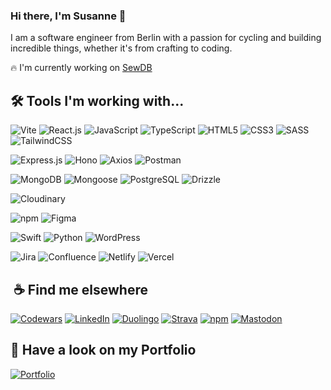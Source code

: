### Hi there, I'm Susanne 👋

I am a software engineer from Berlin with a passion for cycling and building incredible things, whether it's from crafting to coding.

🔥 I'm currently working on [SewDB](https://github.com/justArale/SewDB)

## 🛠 Tools I'm working with...

![Vite](https://img.shields.io/badge/Vite-informational?style=flat&logo=Vite&logoColor=white&color=black)
![React.js](https://img.shields.io/badge/React.js-informational?style=flat&logo=React&logoColor=white&color=black)
![JavaScript](https://img.shields.io/badge/JavaScript-informational?style=flat&logo=JavaScript&logoColor=white&color=black)
![TypeScript](https://img.shields.io/badge/TypeScript-informational?style=flat&logo=TypeScript&logoColor=white&color=black)
![HTML5](https://img.shields.io/badge/HTML5-informational?style=flat&logo=HTML5&logoColor=white&color=black)
![CSS3](https://img.shields.io/badge/CSS3-informational?style=flat&logo=CSS3&logoColor=white&color=black)
![SASS](https://img.shields.io/badge/SASS-informational?style=flat&logo=SASS&logoColor=white&color=black)
![TailwindCSS](https://img.shields.io/badge/TailwindCSS-informational?style=flat&logo=TailwindCSS&logoColor=white&color=black)

![Express.js](https://img.shields.io/badge/Express.js-informational?style=flat&logo=Express&logoColor=white&color=black)
![Hono](https://img.shields.io/badge/Hono-informational?style=flat&logo=Hono&logoColor=white&color=black)
![Axios](https://img.shields.io/badge/Axios-informational?style=flat&logo=Axios&logoColor=white&color=black)
![Postman](https://img.shields.io/badge/Postman-informational?style=flat&logo=Postman&logoColor=white&color=black)

![MongoDB](https://img.shields.io/badge/MongoDB-informational?style=flat&logo=MongoDB&logoColor=white&color=black)
![Mongoose](https://img.shields.io/badge/Mongoose-informational?style=flat&logo=Mongoose&logoColor=white&color=black)
![PostgreSQL](https://img.shields.io/badge/PostgreSQL-informational?style=flat&logo=PostgreSQL&logoColor=white&color=black)
![Drizzle](https://img.shields.io/badge/Drizzle-informational?style=flat&logo=Drizzle&logoColor=white&color=black)

![Cloudinary](https://img.shields.io/badge/Cloudinary-informational?style=flat&logo=Cloudinary&logoColor=white&color=black)

![npm](https://img.shields.io/badge/npm-informational?style=flat&logo=npm&logoColor=white&color=black)
![Figma](https://img.shields.io/badge/Figma-informational?style=flat&logo=Figma&logoColor=white&color=black)

![Swift](https://img.shields.io/badge/Swift-informational?style=flat&logo=Swift&logoColor=white&color=black)
![Python](https://img.shields.io/badge/Python-informational?style=flat&logo=Python&logoColor=white&color=black)
![WordPress](https://img.shields.io/badge/WordPress-informational?style=flat&logo=WordPress&logoColor=white&color=black)

![Jira](https://img.shields.io/badge/Jira-informational?style=flat&logo=Jira&logoColor=white&color=black)
![Confluence](https://img.shields.io/badge/Confluence-informational?style=flat&logo=Confluence&logoColor=white&color=black)
![Netlify](https://img.shields.io/badge/Netlify-informational?style=flat&logo=Netlify&logoColor=white&color=black)
![Vercel](https://img.shields.io/badge/Vercel-informational?style=flat&logo=Vercel&logoColor=white&color=black)

##  ☕️ Find me elsewhere

[![Codewars](https://www.codewars.com/users/justArale/badges/micro)](https://www.codewars.com/users/justArale)
[![LinkedIn](https://img.shields.io/badge/LinkedIn-informational?style=flat&logo=LinkedIn&logoColor=white&color=black)](https://www.linkedin.com/in/s-kuechler-fullstack-dev/)
[![Duolingo](https://img.shields.io/badge/Duolingo-informational?style=flat&logo=Duolingo&logoColor=white&color=black)](https://www.duolingo.com/profile/JustArale)
[![Strava](https://img.shields.io/badge/Strava-informational?style=flat&logo=Strava&logoColor=white&color=black)](https://www.strava.com/athletes/69940846)
[![npm](https://img.shields.io/badge/npm-informational?style=flat&logo=npm&logoColor=white&color=black)](https://www.npmjs.com/~just1arale)
[![Mastodon](https://img.shields.io/badge/Mastodon-informational?style=flat&logo=Mastodon&logoColor=white&color=black)](https://mastodon.social/@just1arale)

## 🔭 Have a look on my Portfolio

[![Portfolio](https://arale-portfolio.netlify.app/icons/icon.svg)](https://arale-portfolio.netlify.app)

<!--
**justArale/justArale** is a ✨ _special_ ✨ repository because its `README.md` (this file) appears on your GitHub profile.

Here are some ideas to get you started:

- 🔭 I’m currently working on ...
- 🌱 I’m currently learning ...
- 👯 I’m looking to collaborate on ...
- 🤔 I’m looking for help with ...
- 💬 Ask me about ...
- 📫 How to reach me: ...
- 😄 Pronouns: ...
- ⚡ Fun fact: ...

## 📊 GitHub Stats:

![](https://github-readme-stats.vercel.app/api?username=justArale&theme=transparent&hide_border=true&include_all_commits=false&count_private=false)
![](https://github-readme-stats.vercel.app/api/top-langs/?username=justArale&theme=transparent&hide_border=true&include_all_commits=false&count_private=false&layout=compact)
-->
